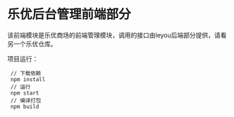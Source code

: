 # 乐优后台管理前端部分
该前端模块是乐优商场的前端管理模块，调用的接口由leyou后端部分提供，请看另一个乐优仓库。

项目运行：
```shell
 // 下载依赖
 npm install
 // 运行
 npm start
 // 编译打包
 npm build
```
